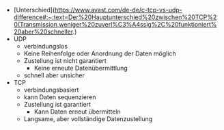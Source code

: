 - [Unterschied](https://www.avast.com/de-de/c-tcp-vs-udp-difference#:~:text=Der%20Hauptunterschied%20zwischen%20TCP%20(Transmission,weniger%20zuverl%C3%A4ssig%2C%20funktioniert%20aber%20schneller.) 
- UDP 
	- verbindungslos 
	- Keine Reihenfolge oder Anordnung der Daten möglich 
	- Zustellung ist nicht garantiert 
		- Keine erneute Datenübermittlung 
	- schnell aber unsicher 
- TCP 
	- verbindungsbasiert 
	- kann Daten sequenzieren 
	- Zustellung ist garantiert 
		- Kann Daten erneut übermitteln 
	- Langsame, aber vollständige Datenzustellung 